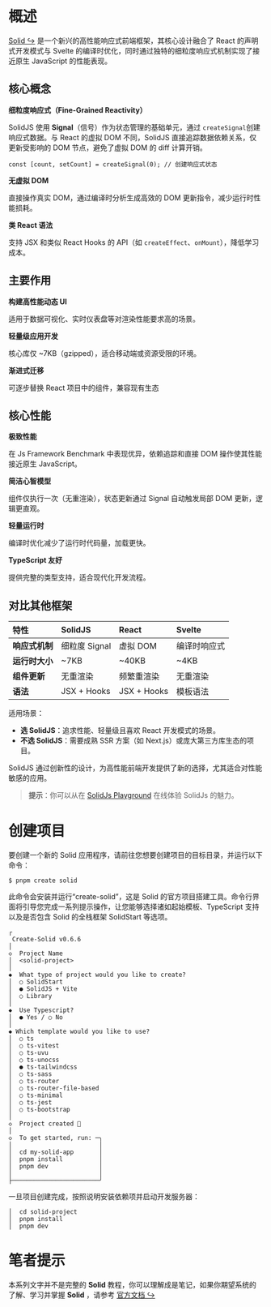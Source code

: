 # 概述

[Solid ↪](https://docs.solidjs.com/) 是一个新兴的高性能响应式前端框架，其核心设计融合了 React 的声明式开发模式与 Svelte 的编译时优化，同时通过独特的细粒度响应式机制实现了接近原生 JavaScript 的性能表现。

## 核心概念

**细粒度响应式（Fine-Grained Reactivity）**

SolidJS 使用 **Signal**（信号）作为状态管理的基础单元，通过 `createSignal`创建响应式数据。与 React 的虚拟 DOM 不同，SolidJS 直接追踪数据依赖关系，仅更新受影响的 DOM 节点，避免了虚拟 DOM 的 diff 计算开销。

```tsx
const [count, setCount] = createSignal(0); // 创建响应式状态
```

**无虚拟 DOM**

直接操作真实 DOM，通过编译时分析生成高效的 DOM 更新指令，减少运行时性能损耗。

**类 React 语法**

支持 JSX 和类似 React Hooks 的 API（如 `createEffect`、`onMount`），降低学习成本。

## 主要作用

**构建高性能动态 UI**

适用于数据可视化、实时仪表盘等对渲染性能要求高的场景。

**轻量级应用开发**

核心库仅 ~7KB（gzipped），适合移动端或资源受限的环境。

**渐进式迁移**

可逐步替换 React 项目中的组件，兼容现有生态

## 核心性能

**极致性能**

在 Js Framework Benchmark 中表现优异，依赖追踪和直接 DOM 操作使其性能接近原生 JavaScript。

**简洁心智模型**

组件仅执行一次（无重渲染），状态更新通过 Signal 自动触发局部 DOM 更新，逻辑更直观。

**轻量运行时**

编译时优化减少了运行时代码量，加载更快。

**TypeScript 友好**

提供完整的类型支持，适合现代化开发流程。

## 对比其他框架

| 特性           | SolidJS       | React       | Svelte       |
| :------------- | :------------ | :---------- | :----------- |
| **响应式机制** | 细粒度 Signal | 虚拟 DOM    | 编译时响应式 |
| **运行时大小** | ~7KB          | ~40KB       | ~4KB         |
| **组件更新**   | 无重渲染      | 频繁重渲染  | 无重渲染     |
| **语法**       | JSX + Hooks   | JSX + Hooks | 模板语法     |

适用场景：

- **选 SolidJS**：追求性能、轻量级且喜欢 React 开发模式的场景。
- **不选 SolidJS**：需要成熟 SSR 方案（如 Next.js）或庞大第三方库生态的项目。

SolidJS 通过创新性的设计，为高性能前端开发提供了新的选择，尤其适合对性能敏感的应用。

> **提示**：你可以从在 [SolidJs Playground](https://playground.solidjs.com/) 在线体验 SolidJs 的魅力。

# 创建项目

要创建一个新的 Solid 应用程序，请前往您想要创建项目的目标目录，并运行以下命令：

```shell
$ pnpm create solid
```

此命令会安装并运行“create-solid”，这是 Solid 的官方项目搭建工具。命令行界面将引导您完成一系列提示操作，让您能够选择诸如起始模板、TypeScript 支持以及是否包含 Solid 的全栈框架 SolidStart 等选项。

```
┌  
 Create-Solid v0.6.6
│
◇  Project Name
│  <solid-project>
│
◆  What type of project would you like to create?
│  ○ SolidStart
│  ● SolidJS + Vite
│  ○ Library
│
◆  Use Typescript?
│  ● Yes / ○ No
│
◆ Which template would you like to use?
│  ○ ts
│  ○ ts-vitest
│  ○ ts-uvu
│  ○ ts-unocss
│  ● ts-tailwindcss
│  ○ ts-sass
│  ○ ts-router
│  ○ ts-router-file-based
│  ○ ts-minimal
│  ○ ts-jest
│  ○ ts-bootstrap
│
◇  Project created 🎉
│
◇  To get started, run: ─╮
│                        │
│  cd my-solid-app       │
│  pnpm install          │
│  pnpm dev              │
│                        │
├────────────────────────╯
```

一旦项目创建完成，按照说明安装依赖项并启动开发服务器：

```
│  cd solid-project
│  pnpm install
│  pnpm dev
```

# 笔者提示

本系列文字并不是完整的 **Solid** 教程，你可以理解成是笔记，如果你期望系统的了解、学习并掌握 **Solid** ，请参考 [官方文档  ↪](https://docs.solidjs.com/quick-start)
